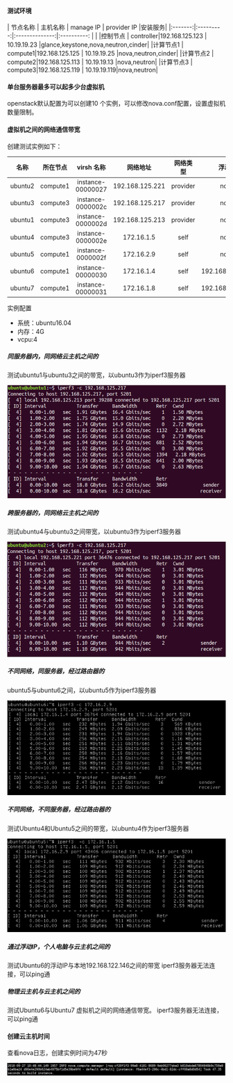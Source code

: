 ####  测试环境

| 节点名称 |  主机名称  | manage IP      | provider IP |安装服务|
|:-------:|:---------:|:--------------:|:----------: | |
|控制节点  | controller|192.168.125.123 | 10.19.19.23 |glance,keystone,nova,neutron,cinder|
|计算节点1 |   compute1|192.168.125.125 | 10.19.19.25 |nova,neutron,cinder|
|计算节点2 |   compute2|192.168.125.113 | 10.19.19.13 |nova,neutron|
|计算节点3 |   compute3|192.168.125.119 | 10.19.19.119|nova,neutron|

#### 单台服务器最多可以起多少台虚拟机

openstack默认配置为可以创建10 个实例，可以修改nova.conf配置，设置虚拟机数量限制。


#### 虚拟机之间的网络通信带宽

创建测试实例如下：

|名称   | 所在节点 | virsh 名称       |  网络地址        |网络类型 |浮动IP    |
|:-----:|:-------:|:----------------:|:--------------: |:------:|:---------:|
|ubuntu2|compute1| instance-00000027| 192.168.125.221 |provider|none       |
|ubuntu3|compute3| instance-0000002c| 192.168.125.217 |provider|none       |
|ubuntu1|compute3| instance-0000002d| 192.168.125.213 |provider|none       |
|ubuntu4|compute3| instance-0000002e| 	172.16.1.5    |self    |none       |
|ubuntu5|compute1| instance-0000002f| 	172.16.2.9    |self    |none       |
|ubuntu6|compute1| instance-00000030| 	172.16.1.4    |self    |192.168.125.211|
|ubuntu7|compute1| instance-00000031| 	172.16.1.8    |self    |192.168.125.224|


实例配置
  * 系统：ubuntu16.04
  * 内存：4G
  * vcpu:4


##### 同服务器内，同网络云主机之间的

测试ubuntu1与ubuntu3之间的带宽，以ubuntu3作为iperf3服务器

![](assets/markdown-img-paste-20180926152529776.png)

##### 跨服务器的，同网络云主机之间的

测试ubuntu4与ubuntu3之间带宽，以ubuntu3作为iperf3服务器

![](assets/markdown-img-paste-20180926152914224.png)

##### 不同网络，同服务器，经过路由器的

ubuntu5与ubuntu6之间，以ubuntu5作为iperf3服务器

![](assets/markdown-img-paste-20180926191210269.png)

##### 不同网络，不同服务器，经过路由器的

测试Ubuntu4和Ubuntu5之间的带宽，以ubuntu4作为iperf3服务器

![](assets/markdown-img-paste-20180926173623218.png)

##### 通过浮动IP，个人电脑与云主机之间的
测试Ubuntu6的浮动IP与本地192.168.122.146之间的带宽
iperf3服务器无法连接，可以ping通

##### 物理云主机与云主机之间的

测试Ubuntu6与Ubuntu7 虚拟机之间的网络通信带宽。
iperf3服务器无法连接，可以ping通

#### 创建云主机时间

查看nova日志，创建实例时间为47秒

![](assets/markdown-img-paste-20180927112056334.png)
